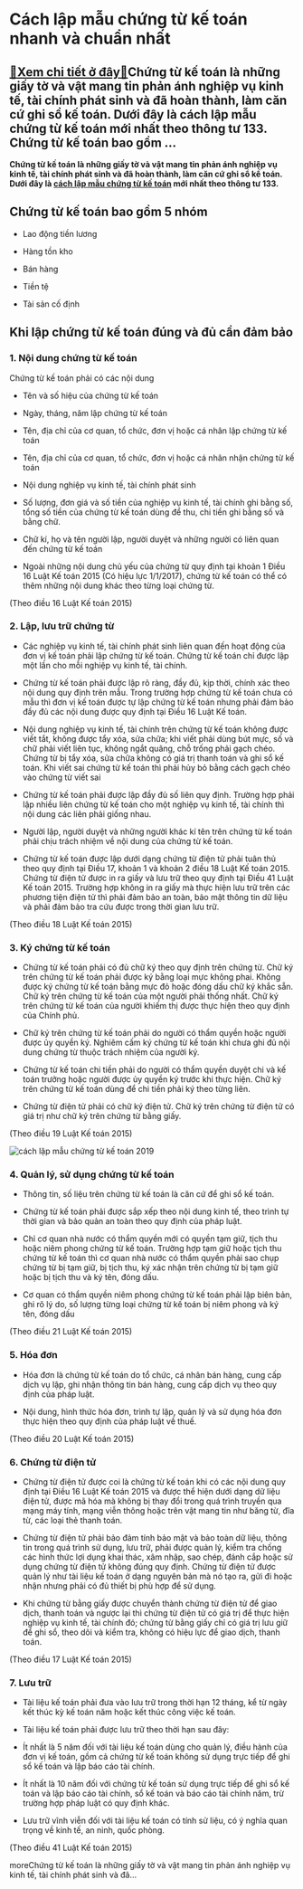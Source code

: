 Cách lập mẫu chứng từ kế toán nhanh và chuẩn nhất
=================================================

[:gift:Xem chi tiết ở đây:gift:](https://hddtvn.com/cach-lap-mau-chung-tu-ke-toan-nhanh-va-chuan-nhat/)Chứng từ kế toán là những giấy tờ và vật mang tin phản ánh nghiệp vụ kinh tế, tài chính phát sinh và đã hoàn thành, làm căn cứ ghi sổ kế toán. Dưới đây là cách lập mẫu chứng từ kế toán mới nhất theo thông tư 133. Chứng từ kế toán bao gồm …
-----------------------------------------------------------------------------------------------------------------------------------------------------------------------------------------------------------------------------------------------

**Chứng từ kế toán là những giấy tờ và vật mang tin phản ánh nghiệp vụ kinh tế, tài chính phát sinh và đã hoàn thành, làm căn cứ ghi sổ kế toán. Dưới đây là [cách lập mẫu chứng từ kế toán](#) mới nhất theo thông tư 133.**


**Chứng từ kế toán bao gồm 5 nhóm**
-----------------------------------




* Lao động tiền lương

* Hàng tồn kho

* Bán hàng

* Tiền tệ

* Tài sản cố định



**Khi lập chứng từ kế toán đúng và đủ cần đảm bảo**
---------------------------------------------------


### **1. Nội dung chứng từ kế toán**


Chứng từ kế toán phải có các nội dung




* Tên và số hiệu của chứng từ kế toán

* Ngày, tháng, năm lập chứng từ kế toán

* Tên, địa chỉ của cơ quan, tổ chức, đơn vị hoặc cá nhân lập chứng từ kế toán

* Tên, địa chỉ của cơ quan, tổ chức, đơn vị hoặc cá nhân nhận chứng từ kế toán

* Nội dung nghiệp vụ kinh tế, tài chính phát sinh

* Số lượng, đơn giá và số tiền của nghiệp vụ kinh tế, tài chính ghi bằng số, tổng số tiền của chứng từ kế toán dùng để thu, chi tiền ghi bằng số và bằng chữ.

* Chữ kí, họ và tên người lập, người duyệt và những người có liên quan đến chứng từ kế toán





* Ngoài những nội dung chủ yếu của chứng từ quy định tại khoản 1 Điều 16 Luật Kế toán 2015 (Có hiệu lực 1/1/2017), chứng từ kế toán có thể có thêm những nội dung khác theo từng loại chứng từ.



(Theo điều 16 Luật Kế toán 2015)


### **2. Lập, lưu trữ chứng từ**




* Các nghiệp vụ kinh tế, tài chính phát sinh liên quan đến hoạt động của đơn vị kế toán phải lập chứng từ kế toán. Chứng từ kế toán chỉ được lập một lần cho mỗi nghiệp vụ kinh tế, tài chính.

* Chứng từ kế toán phải được lập rõ ràng, đầy đủ, kịp thời, chính xác theo nội dung quy định trên mẫu. Trong trường hợp chứng từ kế toán chưa có mẫu thì đơn vị kế toán được tự lập chứng từ kế toán nhưng phải đảm bảo đầy đủ các nội dung được quy định tại Điều 16 Luật Kế toán.

* Nội dung nghiệp vụ kinh tế, tài chính trên chứng từ kế toán không được viết tắt, không được tẩy xóa, sửa chữa; khi viết phải dùng bút mực, số và chữ phải viết liên tục, không ngắt quãng, chỗ trống phải gạch chéo. Chứng từ bị tẩy xóa, sửa chữa không có giá trị thanh toán và ghi sổ kế toán. Khi viết sai chứng từ kế toán thì phải hủy bỏ bằng cách gạch chéo vào chứng từ viết sai

* Chứng từ kế toán phải được lập đầy đủ số liên quy định. Trường hợp phải lập nhiều liên chứng từ kế toán cho một nghiệp vụ kinh tế, tài chính thì nội dung các liên phải giống nhau.

* Người lập, người duyệt và những người khác kí tên trên chứng từ kế toán phải chịu trách nhiệm về nội dung của chứng từ kế toán.

* Chứng từ kế toán được lập dưới dạng chứng từ điện tử phải tuân thủ theo quy định tại Điều 17, khoản 1 và khoản 2 điều 18 Luật Kế toán 2015. Chứng từ điện tử được in ra giấy và lưu trữ theo quy định tại Điều 41 Luật Kế toán 2015. Trường hợp không in ra giấy mà thực hiện lưu trữ trên các phương tiện điện tử thì phải đảm bảo an toàn, bảo mật thông tin dữ liệu và phải đảm bảo tra cứu được trong thời gian lưu trữ.



(Theo điều 18 Luật Kế toán 2015)


### **3. Ký chứng từ kế toán**




* Chứng từ kế toán phải có đủ chữ ký theo quy định trên chứng từ. Chữ ký trên chứng từ kế toán phải được ký bằng loại mực không phai. Không được ký chứng từ kế toán bằng mực đỏ hoặc đóng dấu chữ ký khắc sẵn. Chữ ký trên chứng từ kế toán của một người phải thống nhất. Chữ ký trên chứng từ kế toán của người khiếm thị được thực hiện theo quy định của Chính phủ.

* Chữ ký trên chứng từ kế toán phải do người có thẩm quyền hoặc người được ủy quyền ký. Nghiêm cấm ký chứng từ kế toán khi chưa ghi đủ nội dung chứng từ thuộc trách nhiệm của người ký.

* Chứng từ kế toán chi tiền phải do người có thẩm quyền duyệt chi và kế toán trưởng hoặc người được ủy quyền ký trước khi thực hiện. Chữ ký trên chứng từ kế toán dùng để chi tiền phải ký theo từng liên.

* Chứng từ điện tử phải có chữ ký điện tử. Chữ ký trên chứng từ điện tử có giá trị như chữ ký trên chứng từ bằng giấy.



(Theo điều 19 Luật Kế toán 2015)


![cách lập mẫu chứng từ kế toán 2019](https://hddtvn.com/wp-content/uploads/2021/01/4.jpg)


### **4. Quản lý, sử dụng chứng từ kế toán**




* Thông tin, số liệu trên chứng từ kế toán là căn cứ để ghi sổ kế toán.

* Chứng từ kế toán phải được sắp xếp theo nội dung kinh tế, theo trình tự thời gian và bảo quản an toàn theo quy định của pháp luật.

* Chỉ cơ quan nhà nước có thẩm quyền mới có quyền tạm giữ, tịch thu hoặc niêm phong chứng từ kế toán. Trường hợp tạm giữ hoặc tịch thu chứng từ kế toán thì cơ quan nhà nước có thẩm quyền phải sao chụp chứng từ bị tạm giữ, bị tịch thu, ký xác nhận trên chứng từ bị tạm giữ hoặc bị tịch thu và ký tên, đóng dấu.

* Cơ quan có thẩm quyền niêm phong chứng từ kế toán phải lập biên bản, ghi rõ lý do, số lượng từng loại chứng từ kế toán bị niêm phong và ký tên, đóng dấu



(Theo điều 21 Luật Kế toán 2015)


### **5. Hóa đơn**




* Hóa đơn là chứng từ kế toán do tổ chức, cá nhân bán hàng, cung cấp dịch vụ lập, ghi nhận thông tin bán hàng, cung cấp dịch vụ theo quy định của pháp luật.

* Nội dung, hình thức hóa đơn, trình tự lập, quản lý và sử dụng hóa đơn thực hiện theo quy định của pháp luật về thuế.



(Theo điều 20 Luật Kế toán 2015)


### **6. Chứng từ điện tử**




* Chứng từ điện tử được coi là chứng từ kế toán khi có các nội dung quy định tại Điều 16 Luật Kế toán 2015 và được thể hiện dưới dạng dữ liệu điện tử, được mã hóa mà không bị thay đổi trong quá trình truyền qua mạng máy tính, mạng viễn thông hoặc trên vật mang tin như băng từ, đĩa từ, các loại thẻ thanh toán.

* Chứng từ điện tử phải bảo đảm tính bảo mật và bảo toàn dữ liệu, thông tin trong quá trình sử dụng, lưu trữ, phải được quản lý, kiểm tra chống các hình thức lợi dụng khai thác, xâm nhập, sao chép, đánh cắp hoặc sử dụng chứng từ điện tử không đúng quy định. Chứng từ điện tử được quản lý như tài liệu kế toán ở dạng nguyên bản mà nó tạo ra, gửi đi hoặc nhận nhưng phải có đủ thiết bị phù hợp để sử dụng.

* Khi chứng từ bằng giấy được chuyển thành chứng từ điện tử để giao dịch, thanh toán và ngược lại thì chứng từ điện tử có giá trị để thực hiện nghiệp vụ kinh tế, tài chính đó; chứng từ bằng giấy chỉ có giá trị lưu giữ để ghi sổ, theo dõi và kiểm tra, không có hiệu lực để giao dịch, thanh toán.



(Theo điều 17 Luật Kế toán 2015)


### **7. Lưu trữ**




* Tài liệu kế toán phải đưa vào lưu trữ trong thời hạn 12 tháng, kể từ ngày kết thúc kỳ kế toán năm hoặc kết thúc công việc kế toán.

* Tài liệu kế toán phải được lưu trữ theo thời hạn sau đây:



+ Ít nhất là 5 năm đối với tài liệu kế toán dùng cho quản lý, điều hành của đơn vị kế toán, gồm cả chứng từ kế toán không sử dụng trực tiếp để ghi sổ kế toán và lập báo cáo tài chính.


+ Ít nhất là 10 năm đối với chứng từ kế toán sử dụng trực tiếp để ghi sổ kế toán và lập báo cáo tài chính, sổ kế toán và báo cáo tài chính năm, trừ trường hợp pháp luật có quy định khác.


+ Lưu trữ vĩnh viễn đối với tài liệu kế toán có tính sử liệu, có ý nghĩa quan trọng về kinh tế, an ninh, quốc phòng.


(Theo điều 41 Luật Kế toán 2015)


moreChứng từ kế toán là những giấy tờ và vật mang tin phản ánh nghiệp vụ kinh tế, tài chính phát sinh và đã…

